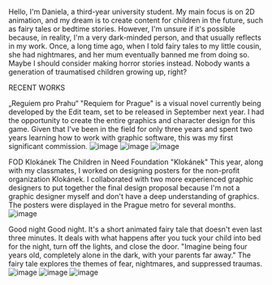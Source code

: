 Hello, I'm Daniela, a third-year university student. My main focus is on 2D animation, and my dream is to create content for children in the future, such as fairy tales or bedtime stories. However, I'm unsure if it's possible because, in reality, I'm a very dark-minded person, and that usually reflects in my work. Once, a long time ago, when I told fairy tales to my little cousin, she had nightmares, and her mum eventually banned me from doing so.
Maybe I should consider making horror stories instead. Nobody wants a generation of traumatised children growing up, right?

RECENT WORKS

„Reguiem pro Prahu“
"Requiem for Prague" is a visual novel currently being developed by the Edit team, set to be released in September next year. I had the opportunity to create the entire graphics and character design for this game. Given that I've been in the field for only three years and spent two years learning how to work with graphic software, this was my first significant commission.
![image](https://github.com/Iris711/AJ/assets/149763594/e6d11802-e75d-4d7b-b4db-3d4411165294)
![image](https://github.com/Iris711/AJ/assets/149763594/c76dc276-9741-4e5a-a901-04860ec37cfe)
![image](https://github.com/Iris711/AJ/assets/149763594/a72a766f-03db-4385-bf1f-b64e7439fe15)


FOD Klokánek
The Children in Need Foundation "Klokánek" This year, along with my classmates, I worked on designing posters for the non-profit organization Klokánek. I collaborated with two more experienced graphic designers to put together the final design proposal because I'm not a graphic designer myself and don't have a deep understanding of graphics.
The posters were displayed in the Prague metro for several months.
![image](https://github.com/Iris711/AJ/assets/149763594/0d087532-5a6d-4a9c-bffc-26677526d9d9)


Good night
Good night. It's a short animated fairy tale that doesn't even last three minutes. It deals with what happens after you tuck your child into bed for the night, turn off the lights, and close the door.
"Imagine being four years old, completely alone in the dark, with your parents far away."
The fairy tale explores the themes of fear, nightmares, and suppressed traumas.
![image](https://github.com/Iris711/AJ/assets/149763594/31ffb6d4-c413-4bba-9512-6e51198821e0)
![image](https://github.com/Iris711/AJ/assets/149763594/a57de099-753a-4ed6-9ea7-8d2c7e303d2d)
![image](https://github.com/Iris711/AJ/assets/149763594/67ff7ba1-82a9-48ab-8003-ef08618901e3)


